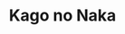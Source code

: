 --- 
title: "Kago no Naka"
publishdate: "2019-5-16T16:48:46+02:00"
src: "https://365manga.net/manga/kago-no-naka"
image: "https://data.365manga.net/images/thumbnails/19311-kago-no-naka.jpg"
description: "From World of Creation: Salleal wakes up, injured, in a strange place, where a strange man she doesn't recognize, keeps her. She falls for him and his kindness, and she soon realizes she had once loved that man! But who was he? Who was she to him? And what had caused her to be in the state she was in? She had to find out."
---